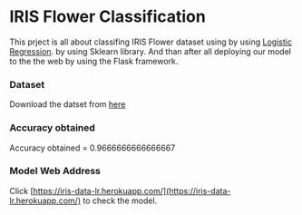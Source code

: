 # IRIS Flower Classification

This prject is all about classifing IRIS Flower dataset using  by using [Logistic Regression](https://machinelearningmastery.com/logistic-regression-for-machine-learning).
by using Sklearn library. And than after all deploying our model to the the web by using the Flask framework. 

### Dataset

 Download the datset from [here](https://www.kaggle.com/arshid/iris-flower-dataset?select=IRIS.csv)

### Accuracy obtained
 Accuracy obtained = 0.9666666666666667

### Model Web Address
Click [https://iris-data-lr.herokuapp.com/](https://iris-data-lr.herokuapp.com/) to check the model.
